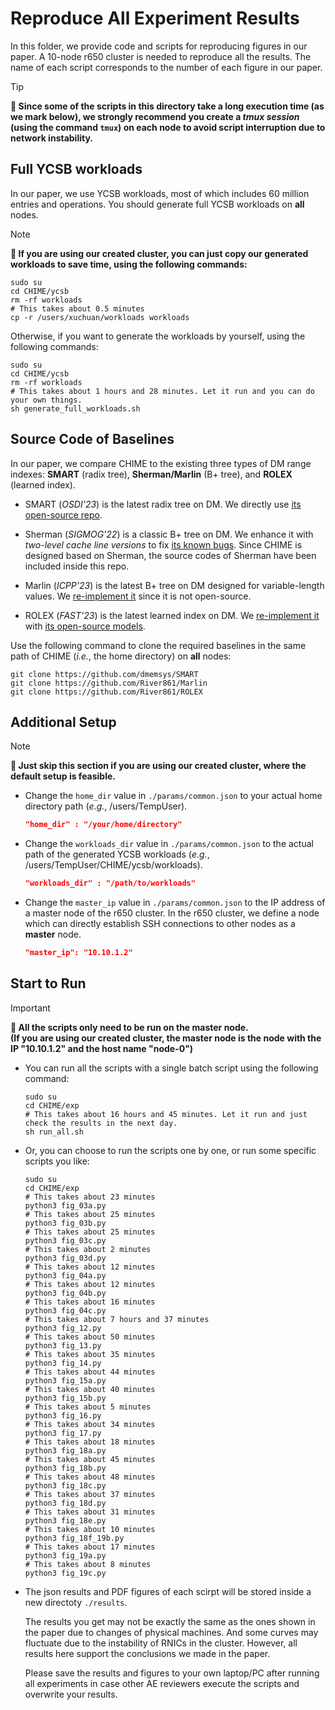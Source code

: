 # Reproduce All Experiment Results

In this folder, we provide code and scripts for reproducing figures in our paper. A 10-node r650 cluster is needed to reproduce all the results.
The name of each script corresponds to the number of each figure in our paper.

> [!TIP]  
> **📢 Since some of the scripts in this directory take a long execution time (as we mark below), we strongly recommend you create a *tmux session* (using the command `tmux`) on each node to avoid script interruption due to network instability.**


## Full YCSB workloads

In our paper, we use YCSB workloads, most of which includes 60 million entries and operations. You should generate full YCSB workloads on **all** nodes.

> [!NOTE]  
> **📢 If you are using our created cluster, you can just copy our generated workloads to save time, using the following commands:**
```shell
sudo su
cd CHIME/ycsb
rm -rf workloads
# This takes about 0.5 minutes
cp -r /users/xuchuan/workloads workloads
```
Otherwise, if you want to generate the workloads by yourself, using the following commands:
```shell
sudo su
cd CHIME/ycsb
rm -rf workloads
# This takes about 1 hours and 28 minutes. Let it run and you can do your own things.
sh generate_full_workloads.sh
```


## Source Code of Baselines

In our paper, we compare CHIME to the existing three types of DM range indexes: **SMART** (radix tree), **Sherman/Marlin** (B+ tree), and **ROLEX** (learned index).

* SMART (*OSDI'23*) is the latest radix tree on DM. We directly use [its open-source repo](https://github.com/dmemsys/SMART).

* Sherman (*SIGMOG'22*) is a classic B+ tree on DM. We enhance it with *two-level cache line versions* to fix [its known bugs](https://github.com/thustorage/Sherman?tab=readme-ov-file#known-bugs). Since CHIME is designed based on Sherman, the source codes of Sherman have been included inside this repo.

* Marlin (*ICPP'23*) is the latest B+ tree on DM designed for variable-length values. We [re-implement it](https://github.com/River861/Marlin) since it is not open-source.

* ROLEX (*FAST'23*) is the latest learned index on DM. We [re-implement it](https://github.com/River861/ROLEX) with [its open-source models](https://github.com/iotlpf/ROLEX).


Use the following command to clone the required baselines in the same path of CHIME (*i.e.*, the home directory) on **all** nodes:
```shell
git clone https://github.com/dmemsys/SMART
git clone https://github.com/River861/Marlin
git clone https://github.com/River861/ROLEX
```


## Additional Setup

> [!NOTE]  
> **📢 Just skip this section if you are using our created cluster, where the default setup is feasible.**

* Change the `home_dir` value in `./params/common.json` to your actual home directory path (*e.g.*, /users/TempUser).
    ```json
    "home_dir" : "/your/home/directory"
    ```

* Change the `workloads_dir` value in `./params/common.json` to the actual path of the generated YCSB workloads (*e.g.*, /users/TempUser/CHIME/ycsb/workloads).
    ```json
    "workloads_dir" : "/path/to/workloads"
    ```

* Change the `master_ip` value in `./params/common.json` to the IP address of a master node of the r650 cluster. In the r650 cluster,  we define a node which can directly establish SSH connections to other nodes as a **master** node.
    ```json
    "master_ip": "10.10.1.2"
    ```


## Start to Run

> [!important]  
> **📢 All the scripts only need to be run on the **master** node.**  
> **(If you are using our created cluster, the master node is the node with the IP "10.10.1.2" and the host name "node-0")**

* You can run all the scripts with a single batch script using the following command:
    ```shell
    sudo su
    cd CHIME/exp
    # This takes about 16 hours and 45 minutes. Let it run and just check the results in the next day.
    sh run_all.sh
    ```
* Or, you can choose to run the scripts one by one, or run some specific scripts you like:
    ```shell
    sudo su
    cd CHIME/exp
    # This takes about 23 minutes
    python3 fig_03a.py
    # This takes about 25 minutes
    python3 fig_03b.py
    # This takes about 25 minutes
    python3 fig_03c.py
    # This takes about 2 minutes
    python3 fig_03d.py
    # This takes about 12 minutes
    python3 fig_04a.py
    # This takes about 12 minutes
    python3 fig_04b.py
    # This takes about 16 minutes
    python3 fig_04c.py
    # This takes about 7 hours and 37 minutes
    python3 fig_12.py
    # This takes about 50 minutes
    python3 fig_13.py
    # This takes about 35 minutes
    python3 fig_14.py
    # This takes about 44 minutes
    python3 fig_15a.py
    # This takes about 40 minutes
    python3 fig_15b.py
    # This takes about 5 minutes
    python3 fig_16.py
    # This takes about 34 minutes
    python3 fig_17.py
    # This takes about 18 minutes
    python3 fig_18a.py
    # This takes about 45 minutes
    python3 fig_18b.py
    # This takes about 48 minutes
    python3 fig_18c.py
    # This takes about 37 minutes
    python3 fig_18d.py
    # This takes about 31 minutes
    python3 fig_18e.py
    # This takes about 10 minutes
    python3 fig_18f_19b.py
    # This takes about 17 minutes
    python3 fig_19a.py
    # This takes about 8 minutes
    python3 fig_19c.py
    ```

* The json results and PDF figures of each scirpt will be stored inside a new directoty `./results`.

    The results you get may not be exactly the same as the ones shown in the paper due to changes of physical machines.
    And some curves may fluctuate due to the instability of RNICs in the cluster.
    However, all results here support the conclusions we made in the paper.

    Please save the results and figures to your own laptop/PC after running all experiments in case other AE reviewers execute the scripts and overwrite your results.
